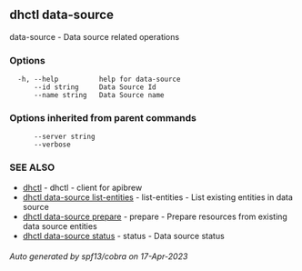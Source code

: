 ## dhctl data-source

data-source - Data source related operations

### Options

```
  -h, --help          help for data-source
      --id string     Data Source Id
      --name string   Data Source name
```

### Options inherited from parent commands

```
      --server string   
      --verbose         
```

### SEE ALSO

* [dhctl](dhctl.md)	 - dhctl - client for apibrew
* [dhctl data-source list-entities](dhctl_data-source_list-entities.md)	 - list-entities - List existing entities in data source
* [dhctl data-source prepare](dhctl_data-source_prepare.md)	 - prepare - Prepare resources from existing data source entities
* [dhctl data-source status](dhctl_data-source_status.md)	 - status - Data source status

###### Auto generated by spf13/cobra on 17-Apr-2023
